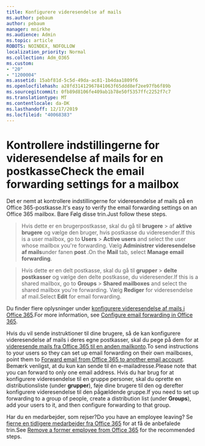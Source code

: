 ```yaml
---
title: Konfigurere videresendelse af mails
ms.author: pebaum
author: pebaum
manager: mnirkhe
ms.audience: Admin
ms.topic: article
ROBOTS: NOINDEX, NOFOLLOW
localization_priority: Normal
ms.collection: Adm_O365
ms.custom:
- "20"
- "1200004"
ms.assetid: 15abf81d-5c5d-49da-ac81-1b4daa1809f6
ms.openlocfilehash: a28fd31412967841063f65ddd8ef2ee97fb6f89b
ms.sourcegitcommit: 0fb89d8106fe409ab1b78e50f5357ffc2252f7c7
ms.translationtype: MT
ms.contentlocale: da-DK
ms.lasthandoff: 12/17/2019
ms.locfileid: "40068383"
---
```

# <a name="check-the-email-forwarding-settings-for-a-mailbox"></a><span data-ttu-id="84f17-102">Kontrollere indstillingerne for videresendelse af mails for en postkasse</span><span class="sxs-lookup"><span data-stu-id="84f17-102">Check the email forwarding settings for a mailbox</span></span>

<span data-ttu-id="84f17-103">Det er nemt at kontrollere indstillingerne for videresendelse af mails på en Office 365-postkasse.</span><span class="sxs-lookup"><span data-stu-id="84f17-103">It's easy to verify the email forwarding settings on an Office 365 mailbox.</span></span> <span data-ttu-id="84f17-104">Bare Følg disse trin.</span><span class="sxs-lookup"><span data-stu-id="84f17-104">Just follow these steps.</span></span>
  
> <span data-ttu-id="84f17-105">Hvis dette er en brugerpostkasse, skal du gå til **brugere** \> af **aktive brugere** og vælge den bruger, hvis postkasse du videresender.</span><span class="sxs-lookup"><span data-stu-id="84f17-105">If this is a user mailbox, go to **Users** \> **Active users** and select the user whose mailbox you're forwarding.</span></span> <span data-ttu-id="84f17-106">Vælg **Administrer videresendelse af mails**under fanen **post** .</span><span class="sxs-lookup"><span data-stu-id="84f17-106">On the **Mail** tab, select **Manage email forwarding**.</span></span>

> <span data-ttu-id="84f17-107">Hvis dette er en delt postkasse, skal du gå til **grupper** \> **delte postkasser** og vælge den delte postkasse, du videresender.</span><span class="sxs-lookup"><span data-stu-id="84f17-107">If this is a shared mailbox, go to **Groups** \> **Shared mailboxes** and select the shared mailbox you're forwarding.</span></span> <span data-ttu-id="84f17-108">Vælg **Rediger** for videresendelse af mail.</span><span class="sxs-lookup"><span data-stu-id="84f17-108">Select **Edit** for email forwarding.</span></span>

<span data-ttu-id="84f17-109">Du finder flere oplysninger under [konfigurere videresendelse af mails i Office 365](https://docs.microsoft.com/office365/admin/email/configure-email-forwarding).</span><span class="sxs-lookup"><span data-stu-id="84f17-109">For more information, see [Configure email forwarding in Office 365](https://docs.microsoft.com/office365/admin/email/configure-email-forwarding).</span></span>
  
<span data-ttu-id="84f17-110">Hvis du vil sende instruktioner til dine brugere, så de kan konfigurere videresendelse af mails i deres egne postkasser, skal du pege på dem for at [videresende mails fra Office 365 til en anden mailkonto](https://support.office.com/article/Forward-email-from-Office-365-to-another-email-account-1ed4ee1e-74f8-4f53-a174-86b748ff6a0e).</span><span class="sxs-lookup"><span data-stu-id="84f17-110">To send instructions to your users so they can set up email forwarding on their own mailboxes, point them to [Forward email from Office 365 to another email account](https://support.office.com/article/Forward-email-from-Office-365-to-another-email-account-1ed4ee1e-74f8-4f53-a174-86b748ff6a0e).</span></span> <span data-ttu-id="84f17-111">Bemærk venligst, at du kun kan sende til én e-mailadresse.</span><span class="sxs-lookup"><span data-stu-id="84f17-111">Please note that you can forward to only one email address.</span></span> <span data-ttu-id="84f17-112">Hvis du har brug for at konfigurere videresendelse til en gruppe personer, skal du oprette en distributionsliste (under **grupper**), føje dine brugere til den og derefter konfigurere videresendelse til den pågældende gruppe.</span><span class="sxs-lookup"><span data-stu-id="84f17-112">If you need to set up forwarding to a group of people, create a distribution list (under **Groups**), add your users to it, and then configure forwarding to that group.</span></span>
  
<span data-ttu-id="84f17-113">Har du en medarbejder, som rejser?</span><span class="sxs-lookup"><span data-stu-id="84f17-113">Do you have an employee leaving?</span></span> <span data-ttu-id="84f17-114">Se [fjerne en tidligere medarbejder fra Office 365](https://docs.microsoft.com/office365/admin/add-users/remove-former-employee) for at få de anbefalede trin.</span><span class="sxs-lookup"><span data-stu-id="84f17-114">See [Remove a former employee from Office 365](https://docs.microsoft.com/office365/admin/add-users/remove-former-employee) for the recommended steps.</span></span>